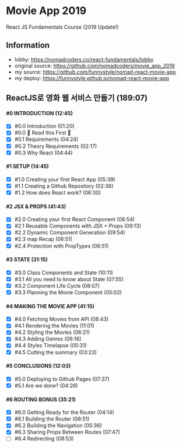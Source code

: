 # Movie App 2019

React JS Fundamentals Course (2019 Update!)

## Information

- lobby: https://nomadcoders.co/react-fundamentals/lobby
- original source: https://github.com/nomadcoders/movie_app_2019
- my source: https://github.com/funnystyle/nomad-react-movie-app
- my deploy: https://funnystyle.github.io/nomad-react-movie-app

## ReactJS로 영화 웹 서비스 만들기 (189:07)

#### #0 INTRODUCTION (12:45)

- [x] #0.0 Introduction (01:20)
- [x] #0.0 🚨 Read this First 🚨
- [x] #0.1 Requirements (04:24)
- [x] #0.2 Theory Requirements (02:17)
- [x] #0.3 Why React (04:44)

#### #1 SETUP (14:45)

- [x] #1.0 Creating your first React App (05:39)
- [x] #1.1 Creating a Github Repository (02:36)
- [x] #1.2 How does React work? (06:30)

#### #2 JSX & PROPS (41:43)

- [x] #2.0 Creating your first React Component (06:54)
- [x] #2.1 Reusable Components with JSX + Props (09:13)
- [x] #2.2 Dynamic Component Generation (09:54)
- [x] #2.3 map Recap (06:51)
- [x] #2.4 Protection with PropTypes (08:51)

#### #3 STATE (31:15)

- [x] #3.0 Class Components and State (10:11)
- [x] #3.1 All you need to know about State (07:55)
- [x] #3.2 Component Life Cycle (08:07)
- [x] #3.3 Planning the Movie Component (05:02)

#### #4 MAKING THE MOVIE APP (41:15)

- [x] #4.0 Fetching Movies from API (08:43)
- [x] #4.1 Rendering the Movies (11:01)
- [x] #4.2 Styling the Movies (06:21)
- [x] #4.3 Adding Genres (06:16)
- [x] #4.4 Styles Timelapse (05:31)
- [x] #4.5 Cutting the summary (03:23)

#### #5 CONCLUSIONS (12:03)

- [x] #5.0 Deploying to Github Pages (07:37)
- [x] #5.1 Are we done? (04:26)

#### #6 ROUTING BONUS (35:21)

- [x] #6.0 Getting Ready for the Router (04:14)
- [x] #6.1 Building the Router (08:51)
- [x] #6.2 Building the Navigation (05:36)
- [x] #6.3 Sharing Props Between Routes (07:47)
- [ ] #6.4 Redirecting (08:53)

